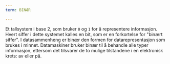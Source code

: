 ```yaml
---
term: BINÆR

---
```

Et tallsystem i base 2, som bruker `0` og `1` for å representere informasjon. Hvert siffer i dette systemet kalles en bit, som er en forkortelse for "binært siffer". I datasammenheng er binær den formen for datarepresentasjon som brukes i minnet. Datamaskiner bruker binær til å behandle alle typer informasjon, ettersom det tilsvarer de to mulige tilstandene i en elektronisk krets: av eller på.